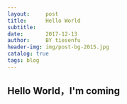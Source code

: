 ```yaml
---
layout:     post
title:      Hello World
subtitle:   
date:       2017-12-13
author:     BY tiesenfu
header-img: img/post-bg-2015.jpg
catalog: true 
tags: blog
---
```


## Hello World，I'm coming
